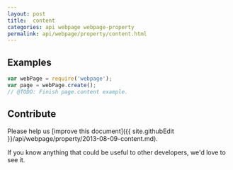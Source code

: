 ```yaml
---
layout: post
title:  content
categories: api webpage webpage-property
permalink: api/webpage/property/content.html
---
```


## Examples

```javascript
var webPage = require('webpage');
var page = webPage.create();
// @TODO: Finish page.content example.
```

## Contribute

Please help us [improve this document]({{ site.githubEdit }}/api/webpage/property/2013-08-09-content.md).

If you know anything that could be useful to other developers, we'd love to see it.


